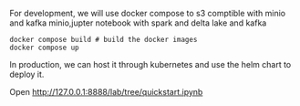 

For development, we will use docker compose to s3 comptible with minio and kafka minio,jupter notebook with spark and delta lake and kafka

```
docker compose build # build the docker images
docker compose up
```

In production, we can host it through kubernetes and use the helm chart to deploy it.


Open http://127.0.0.1:8888/lab/tree/quickstart.ipynb
